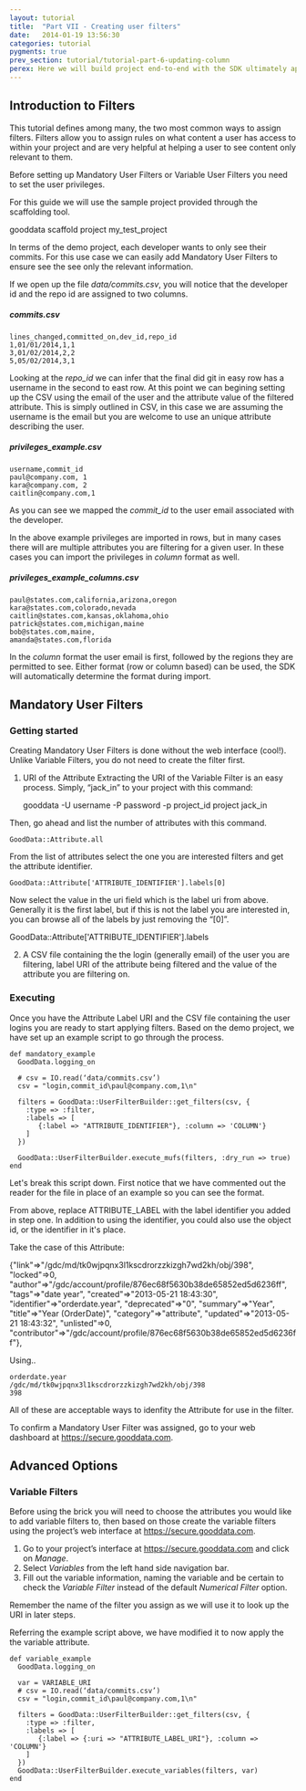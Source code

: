 ```yaml
---
layout: tutorial
title:  "Part VII - Creating user filters"
date:   2014-01-19 13:56:30
categories: tutorial
pygments: true
prev_section: tutorial/tutorial-part-6-updating-column
perex: Here we will build project end-to-end with the SDK ultimately applying Mandatory User Filters and Variable filters to the project.
---
```

## Introduction to Filters
This tutorial defines among many, the two most common ways to assign filters. Filters allow you to assign rules on what content a user has access to within your project and are very helpful at helping a user to see content only relevant to them.

Before setting up Mandatory User Filters or Variable User Filters you need to set the user privileges.

For this guide we will use the sample project provided through the scaffolding tool.

gooddata scaffold project my_test_project

In terms of the demo project, each developer wants to only see their commits. For this use case we can easily add Mandatory User Filters to ensure see the see only the relevant information.

If we open up the file *_data/commits.csv_*, you will notice that the developer id and the repo id are assigned to two columns. 

##### commits.csv
    lines_changed,committed_on,dev_id,repo_id
    1,01/01/2014,1,1
    3,01/02/2014,2,2
    5,05/02/2014,3,1

Looking at the *_repo_id_* we can infer that the final did git in easy row  has a username in the second to east row. At this point we can begining setting up the CSV using the email of the user and the attribute value of the filtered attribute. This is simply outlined in CSV, in this case we are assuming the username is the email but you are welcome to use an unique attribute describing the user. 

##### privileges_example.csv
    username,commit_id
    paul@company.com, 1
    kara@company.com, 2
    caitlin@company.com,1

As you can see we mapped the *_commit_id_* to the user email associated with the developer.

In the above example privileges are imported in rows, but in many cases there will are multiple attributes you are filtering for a given user. In these cases you can import the privileges in *_column_* format as well.

##### privileges_example_columns.csv
    paul@states.com,california,arizona,oregon
    kara@states.com,colorado,nevada
    caitlin@states.com,kansas,oklahoma,ohio
    patrick@states.com,michigan,maine
    bob@states.com,maine,
    amanda@states.com,florida

In the *_column_* format the user email is first, followed by the regions they are permitted to see. Either format (row or column based) can be used, the SDK will automatically determine the format during import.

## Mandatory User Filters
### Getting started
Creating Mandatory User Filters is done without the web interface (cool!). Unlike Variable Filters, you do not need to create the filter first.

1. URI of the Attribute
Extracting the URI of the Variable Filter is an easy process. Simply, “jack_in” to your project with this command:

    gooddata -U username -P password -p project_id project jack_in

Then, go ahead and list the number of attributes with this command.

    GoodData::Attribute.all

From the list of attributes select the one you are interested filters and get the attribute identifier.

    GoodData::Attribute['ATTRIBUTE_IDENTIFIER'].labels[0]

Now select the value in the uri field which is the label uri from above. Generally it is the first label, but if this is not the label you are interested in, you can browse all of the labels by just removing the “[0]”.

  GoodData::Attribute['ATTRIBUTE_IDENTIFIER'].labels

2. A CSV file containing the the login (generally email) of the user you are filtering, label URI of the attribute being filtered and the value of the attribute you are filtering on.

### Executing
Once you have the Attribute Label URI and the CSV file containing the user logins you are ready to start applying filters. Based on the demo project, we have set up an example script to go through the process.

    def mandatory_example
      GoodData.logging_on

      # csv = IO.read(‘data/commits.csv’)
      csv = "login,commit_id\paul@company.com,1\n"

      filters = GoodData::UserFilterBuilder::get_filters(csv, {
        :type => :filter,
        :labels => [
           {:label => "ATTRIBUTE_IDENTIFIER"}, :column => 'COLUMN'}
        ]
      })

      GoodData::UserFilterBuilder.execute_mufs(filters, :dry_run => true)
    end

Let's break this script down. First notice that we have commented out the reader for the file in place of an example so you can see the format.

From above, replace ATTRIBUTE_LABEL with the label identifier you added in step one. In addition to using the identifier, you could also use the object id, or the identifier in it's place. 

Take the case of this Attribute:

   {"link"=>"/gdc/md/tk0wjpqnx3l1kscdrorzzkizgh7wd2kh/obj/398",
     "locked"=>0,
     "author"=>"/gdc/account/profile/876ec68f5630b38de65852ed5d6236ff",
     "tags"=>"date year",
     "created"=>"2013-05-21 18:43:30",
     "identifier"=>"orderdate.year",
     "deprecated"=>"0",
     "summary"=>"Year",
     "title"=>"Year (OrderDate)",
     "category"=>"attribute",
     "updated"=>"2013-05-21 18:43:32",
     "unlisted"=>0,
     "contributor"=>"/gdc/account/profile/876ec68f5630b38de65852ed5d6236ff"},

Using..

    orderdate.year
    /gdc/md/tk0wjpqnx3l1kscdrorzzkizgh7wd2kh/obj/398
    398

All of these are acceptable ways to idenfity the Attribute for use in the filter.

To confirm a Mandatory User Filter was assigned, go to your web dashboard at https://secure.gooddata.com.

## Advanced Options
### Variable Filters
Before using the brick you will need to choose the attributes you would like to add variable filters to, then based on those create the variable filters using the project’s web interface at https://secure.gooddata.com.

1. Go to your project’s interface at https://secure.gooddata.com and click on *_Manage_*.
2. Select *_Variables_* from the left hand side navigation bar.
3. Fill out the variable information, naming the variable and be certain to check the *_Variable Filter_* instead of the default *_Numerical Filter_* option. 

Remember the name of the filter you assign as we will use it to look up the URI in later steps. 

Referring the example script above, we have modified it to now apply the the variable attribute. 

    def variable_example
      GoodData.logging_on

      var = VARIABLE_URI
      # csv = IO.read(‘data/commits.csv’) 
      csv = "login,commit_id\paul@company.com,1\n"

      filters = GoodData::UserFilterBuilder::get_filters(csv, {
        :type => :filter,
        :labels => [
           {:label => {:uri => "ATTRIBUTE_LABEL_URI"}, :column => 'COLUMN'}
        ]
      })
      GoodData::UserFilterBuilder.execute_variables(filters, var)
    end
